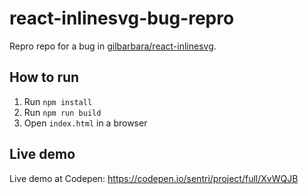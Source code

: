 # react-inlinesvg-bug-repro
Repro repo for a bug in [gilbarbara/react-inlinesvg](https://github.com/gilbarbara/react-inlinesvg).

## How to run

1. Run `npm install`
2. Run `npm run build`
3. Open `index.html` in a browser

## Live demo

Live demo at Codepen: https://codepen.io/sentri/project/full/XvWQJB
